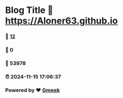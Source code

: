 # Blog Title :link: https://Aloner63.github.io 
### :page_facing_up: [12](https://Aloner63.github.io/tag.html) 
### :speech_balloon: 0 
### :hibiscus: 53978 
### :alarm_clock: 2024-11-15 17:06:37 
### Powered by :heart: [Gmeek](https://github.com/Meekdai/Gmeek)
